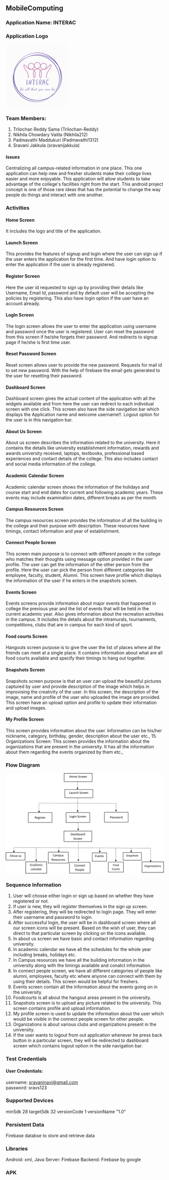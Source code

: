 ## MobileComputing

### Application Name: INTERAC

### Application Logo
![My Image](logo.png)

### Team Members:
1.	Trilochan Reddy Sama (Trilochan-Reddy)
2.	Nikhila Chowdary Vaitla (Nikhila212)
3.	Padmavathi Maddukuri (Padmavathi1312)
4.	Sravani Jakkula  (sravanijakkula)

#### Issues
Centralizing all campus-related information in one place. 
This one application can help new and fresher students make their college lives easier and more enjoyable. 
This application will allow students to take advantage of the college's facilities right from the start.
This android project concept is one of those rare ideas that has the potential to change the way people do things and interact with one another.

### Activities
#### Home Screen
It includes the logo and title of the application.
#### Launch Screen
This provides the features of signup and login where the user can sign up if the user enters the application for the first time. And have login option to enter the application if the user is already registered.
#### Register Screen
Here the user id requested to sign up by providing their details like Username, Email Id, password and by default user will be accepting the policies by registering. This also have login option if the user have an account already.
#### LogIn Screen
The login screen allows the user to enter the application using username and password once the user is registered. User can reset the password from this screen if he/she forgets their password. And redirects to signup page if he/she is first time user.
#### Reset Password Screen
Reset screen allows user to provide the new password. Requests for mail id to set new password. With the help of firebase the email gets generated to the user for resetting their password.
#### Dashboard Screen
Dashboard screen gives the actual content of the application with all the widgets available and from here the user can redirect to each individual screen with one click. This screen also have the side navigation bar which displays the Application name and welcome username!!. Logout option for the user is in this navigation bar. 
#### About Us Screen
About us screen describes the information related to the university. Here it contains the details like university establishment information, rewards and awards university received, laptops, textbooks, professional based experiences and contact details of the college. This also includes contact and social media information of the college.
#### Academic Calendar Screen
Academic calendar screen shows the information of the holidays and course start and end dates for current and following academic years. These events may include examination dates, different breaks as per the month.
#### Campus Resources Screen
The campus resources screen provides the information of all the building in the college and their purpose with description. These resources have timings, contact information and year of establishment.
#### Connect People Screen
This screen main purpose is to connect with different people in the college who matches their thoughts using message option provided in the user profile. The user can get the information of the other person from the profile. Here the user can pick the person from different categories like employee, faculty, student, Alumni. This screen have profile which displays the information of the user if he enters in the snapshots screen.
#### Events Screen
Events screens provide information about major events that happened in college the previous year and the list of events that will be held in the current academic year. Also gives information about the recreation activities in the campus. It includes the details about the intramurals, tournaments, competitions, clubs that are in campus for each kind of sport.
#### Food courts Screen
Hangouts screen purpose is to give the user the list of places where all the friends can meet at a single place. It contains information about what are all food courts available and specify their timings to hang out together.
#### Snapshots Screen
Snapshots screen purpose is that an user can upload the beautiful pictures captured by user and provide description of the image which helps in improvising the creativity of the user. In this screen, the description of the image, name and profile of the user who uploaded the image are provided. This screen have an upload option and profile to update their information and upload images.
#### My Profile Screen
This screen provides information about the user. Information can be his/her nickname, category, birthday, gender, description about the user etc.,
15.	Organizations Screen: This screen provides the information about the organizations that are present in the university. It has all the information about them regarding the events organized by them etc.,

### Flow Diagram 
![My Image](FlowChart.png)

### Sequence Information
1. User will chosse either login or sign up based on whether they have registered or not.
2. If user is new, they will register themselves in the sign up screen.
3. After registering, they will be redirected to login page. They will enter their username and password to login.
4. After successful login, the user will be in dashboard screen where all our screen icons will be present. Based on the wish of user, they can direct to that particular screen by clicking on the icons avaliable.
5. In about us screen we have basic and contact information regarding university.
6. In academic calendar we have all the schedules for the whole year including breaks, holidays etc.
7. In Campus resources we have all the building information in the university along with the timings available and conatct information.
8. In connect people screen, we have all different categories of people like alumni, employees, faculty etc where anyone can connect with them by using their details. This screen would be helpful for freshers.
9. Events screen contain all the information about the events going on in the university.
10. Foodcourts is all about the hangout areas present in the university.
11. Snapshots screen is to upload any picture related to the university. This screen contains profile and upload information.
12. My profile screen is used to update the information about the user which would be visible in the connect people screen for other people.
13. Organizations is about various clubs and organizations present in the university.
14. If the user wants to logout from out application whenever he press back button in a particular screen, they will be redirected to dashboard screen which contains logout option in the side navigation bar.

### Test Credentials
#### User Credentials:
username: sravaninavi@gmail.com<br>
password: sravs123

### Supported Devices
minSdk 28
targetSdk 32
versionCode 1
versionName "1.0"

### Persistent Data
Firebase databse to store and retrieve data

### Libraries
Android: xml, Java
Server: Firebase
Backend: Firebase by google

### APK
